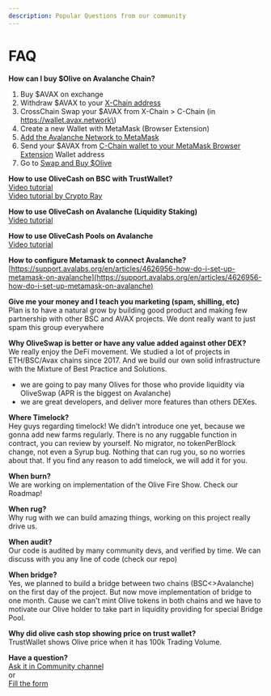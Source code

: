 ```yaml
---
description: Popular Questions from our community
---
```


# FAQ

**How can I buy $Olive on Avalanche Chain?**  
1. Buy $AVAX on exchange  
2. Withdraw $AVAX to your [X-Chain address](https://wallet.avax.network)  
3. CrossChain Swap your $AVAX from X-Chain &gt; C-Chain \(in https://wallet.avax.network\)   
4. Create a new Wallet with MetaMask \(Browser Extension\)  
5. [Add the Avalanche Network to MetaMask](https://support.avalabs.org/en/articles/4626956-how-do-i-set-up-metamask-on-avalanche)  
6. Send your $AVAX from [C-Chain wallet to your MetaMask Browser Extension](https://wallet.avax.network) Wallet address  
7. Go to [Swap and Buy $Olive](%20https://swap.olive.cash/#/swap?outputCurrency=0x617724974218A18769020A70162165A539c07E8a)   
  
**How to use OliveCash on BSC with TrustWallet?**  
[Video tutorial](https://www.youtube.com/watch?v=oqZAf_alvG0)  
[Video tutorial by Crypto Ray](https://youtu.be/UI0vWpKmgyk)  
  
**How to use OliveCash on Avalanche \(Liquidity Staking\)**  
[Video tutorial](https://www.youtube.com/watch?v=vgph0hsk2oI&t=4s)  
  
**How to use OliveCash Pools on Avalanche**  
[Video tutorial](https://www.youtube.com/watch?v=txJ1e64eAlc)  
  
**How to configure Metamask to connect Avalanche?**  
[https://support.avalabs.org/en/articles/4626956-how-do-i-set-up-metamask-on-avalanche](https://support.avalabs.org/en/articles/4626956-how-do-i-set-up-metamask-on-avalanche)  
  
**Give me your money and I teach you marketing \(spam, shilling, etc\)**  
Plan is to have a natural grow by building good product and making few partnership with other BSC and AVAX projects. We dont really want to just spam this group everywhere

**Why OliveSwap is better or have any value added against other DEX?**  
We really enjoy the DeFi movement. We studied a lot of projects in ETH/BSC/Avax chains since 2017. And we build our own solid infrastructure with the Mixture of Best Practice and Solutions.   
- we  are going to pay many Olives for those who provide liquidity via OliveSwap \(APR is the biggest on Avalanche\)  
- we are great developers, and deliver more features than others DEXes.  
  
**Where Timelock?**  
Hey guys regarding timelock! We didn't introduce one yet, because we gonna add new farms regularly. There is no any ruggable function in contract, you can review by yourself. No migrator, no tokenPerBlock change, not even a Syrup bug. Nothing that can rug you, so no worries about that. If you find any reason to add timelock, we will add it for you.

**When burn?**   
We are working on implementation of the Olive Fire Show. Check our Roadmap!   
  
**When rug?**  
Why rug with we can build amazing things, working on this project really drive us.  
  
**When audit?**  
Our code is audited by many community devs, and verified by time. We can discuss with you any line of code \(check our repo\)  
  
**When bridge?**  
Yes, we planned to build a bridge between two chains \(BSC&lt;&gt;Avalanche\) on the first day of the project. But now move implementation of bridge to one month. Cause we can't mint Olive tokens in both chains and we have to motivate our Olive holder to take part in liquidity providing for special Bridge Pool.  
  
**Why did olive cash stop showing price on trust wallet?**  
TrustWallet shows Olive price when it has 100k Trading Volume.  
  
**Have a question?**  
[Ask it in Community channel](https://t.me/olive_cash_chat)  
or  
[Fill the form](https://forms.gle/XAyPUYs9uFA3vYyd8)

  



